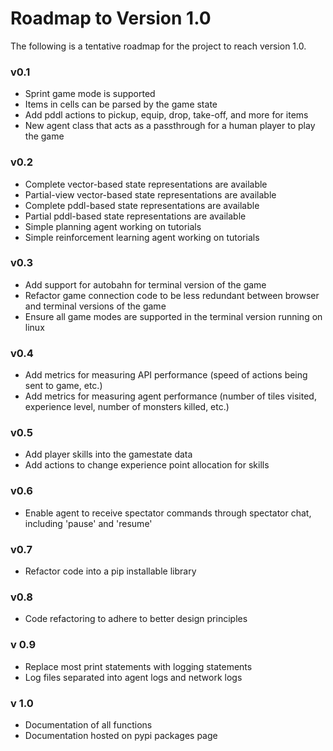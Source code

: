 # Roadmap to Version 1.0 

The following is a tentative roadmap for the project to reach version 1.0.

### v0.1
*  Sprint game mode is supported
*  Items in cells can be parsed by the game state
*  Add pddl actions to pickup, equip, drop, take-off, and more for items
*  New agent class that acts as a passthrough for a human player to play the game 

### v0.2 
*  Complete vector-based state representations are available
*  Partial-view vector-based state representations are available
*  Complete pddl-based state representations are available
*  Partial pddl-based state representations are available
*  Simple planning agent working on tutorials
*  Simple reinforcement learning agent working on tutorials

### v0.3
*  Add support for autobahn for terminal version of the game
*  Refactor game connection code to be less redundant between browser and terminal versions of the game
*  Ensure all game modes are supported in the terminal version running on linux

### v0.4
*  Add metrics for measuring API performance (speed of actions being sent to game, etc.)
*  Add metrics for measuring agent performance (number of tiles visited, experience level, number of monsters killed, etc.)

### v0.5
*  Add player skills into the gamestate data
*  Add actions to change experience point allocation for skills 

### v0.6 
*  Enable agent to receive spectator commands through spectator chat, including 'pause' and 'resume'

### v0.7
*  Refactor code into a pip installable library

### v0.8
*  Code refactoring to adhere to better design principles

### v 0.9
*  Replace most print statements with logging statements
*  Log files separated into agent logs and network logs

### v 1.0
*  Documentation of all functions
*  Documentation hosted on pypi packages page
 
